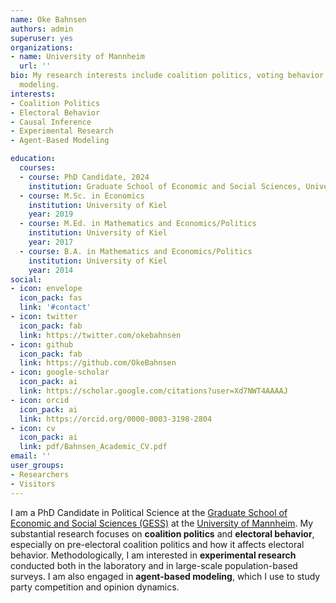 ```yaml
---
name: Oke Bahnsen
authors: admin
superuser: yes
organizations:
- name: University of Mannheim
  url: ''
bio: My research interests include coalition politics, voting behavior, experimental research, and agent-based
  modeling.
interests:
- Coalition Politics
- Electoral Behavior
- Causal Inference
- Experimental Research
- Agent-Based Modeling

education:
  courses:
  - course: PhD Candidate, 2024
    institution: Graduate School of Economic and Social Sciences, University of Mannheim
  - course: M.Sc. in Economics
    institution: University of Kiel
    year: 2019
  - course: M.Ed. in Mathematics and Economics/Politics
    institution: University of Kiel
    year: 2017
  - course: B.A. in Mathematics and Economics/Politics
    institution: University of Kiel
    year: 2014
social:
- icon: envelope
  icon_pack: fas
  link: '#contact'
- icon: twitter
  icon_pack: fab
  link: https://twitter.com/okebahnsen
- icon: github
  icon_pack: fab
  link: https://github.com/OkeBahnsen
- icon: google-scholar
  icon_pack: ai
  link: https://scholar.google.com/citations?user=Xd7NWT4AAAAJ
- icon: orcid
  icon_pack: ai
  link: https://orcid.org/0000-0003-3198-2804
- icon: cv
  icon_pack: ai
  link: pdf/Bahnsen_Academic_CV.pdf
email: ''
user_groups:
- Researchers
- Visitors
---
```


I am a PhD Candidate in Political Science at the [Graduate School of Economic and Social Sciences (GESS)](https://gess.uni-mannheim.de/) at the [University of Mannheim](https://www.uni-mannheim.de/en/). My substantial research focuses on **coalition politics** and **electoral behavior**, especially on pre-electoral coalition politics and how it affects electoral behavior. Methodologically, I am interested in **experimental research** conducted both in the laboratory and in large-scale population-based surveys. I am also engaged in **agent-based modeling**, which I use to study party competition and opinion dynamics.
